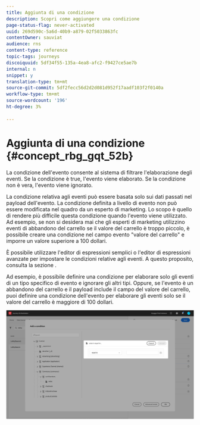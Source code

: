 ```yaml
---
title: Aggiunta di una condizione
description: Scopri come aggiungere una condizione
page-status-flag: never-activated
uuid: 269d590c-5a6d-40b9-a879-02f5033863fc
contentOwner: sauviat
audience: rns
content-type: reference
topic-tags: journeys
discoiquuid: 5df34f55-135a-4ea8-afc2-f9427ce5ae7b
internal: n
snippet: y
translation-type: tm+mt
source-git-commit: 5df2fecc56d2d2d081d952f17aadf103f2f0140a
workflow-type: tm+mt
source-wordcount: '196'
ht-degree: 3%

---
```




# Aggiunta di una condizione {#concept_rbg_gqt_52b}

La condizione dell&#39;evento consente al sistema di filtrare l&#39;elaborazione degli eventi. Se la condizione è true, l&#39;evento viene elaborato. Se la condizione non è vera, l&#39;evento viene ignorato.

La condizione relativa agli eventi può essere basata solo sui dati passati nel payload dell&#39;evento. La condizione definita a livello di evento non può essere modificata nel quadro da un esperto di marketing. Lo scopo è quello di rendere più difficile questa condizione quando l&#39;evento viene utilizzato. Ad esempio, se non si desidera mai che gli esperti di marketing utilizzino eventi di abbandono del carrello se il valore del carrello è troppo piccolo, è possibile creare una condizione nel campo evento &quot;valore del carrello&quot; e imporre un valore superiore a 100 dollari.

È possibile utilizzare l&#39;editor di espressioni semplici o l&#39;editor di espressioni avanzate per impostare le condizioni relative agli eventi. A questo proposito, consulta la sezione [](../expression/expressionadvanced.md).

Ad esempio, è possibile definire una condizione per elaborare solo gli eventi di un tipo specifico di evento e ignorare gli altri tipi. Oppure, se l&#39;evento è un abbandono del carrello e il payload include il campo del valore del carrello, puoi definire una condizione dell&#39;evento per elaborare gli eventi solo se il valore del carrello è maggiore di 100 dollari.

![](../assets/journey78.png)
